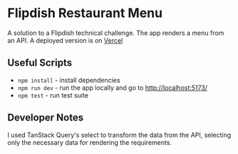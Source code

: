# Flipdish Restaurant Menu

A solution to a Flipdish technical challenge. The app renders a menu from an API. A deployed version is on [Vercel](https://flipdish-technical.vercel.app/)

## Useful Scripts

- `npm install` - install dependencies
- `npm run dev` - run the app locally and go to [http://localhost:5173/](http://localhost:5173/)
- `npm test` - run test suite

## Developer Notes

I used TanStack Query's select to transform the data from the API, selecting only the necessary data for rendering the requirements.
